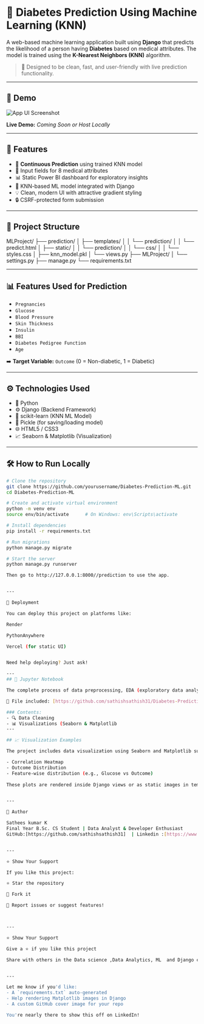 # 🧠 Diabetes Prediction Using Machine Learning (KNN)

A web-based machine learning application built using **Django** that predicts the likelihood of a person having **Diabetes** based on medical attributes. The model is trained using the **K-Nearest Neighbors (KNN)** algorithm.

> 🔮 Designed to be clean, fast, and user-friendly with live prediction functionality.

---

## 🚀 Demo

![App UI Screenshot](https://your-screenshot-link-here-if-any)

**Live Demo:** *Coming Soon or Host Locally*

---

## 📌 Features

- 🔗 **Continuous Prediction** using trained KNN model
- 🧪 Input fields for 8 medical attributes
- 📊 Static Power BI dashboard for exploratory insights
- 🧠 KNN-based ML model integrated with Django
- 💡 Clean, modern UI with attractive gradient styling
- 🔒 CSRF-protected form submission

---

## 📂 Project Structure

MLProject/ ├── prediction/ │   ├── templates/ │   │   └── prediction/ │   │       └── predict.html │   ├── static/ │   │   └── prediction/ │   │       └── css/ │   │           └── styles.css │   ├── knn_model.pkl │   └── views.py ├── MLProject/ │   └── settings.py ├── manage.py └── requirements.txt

---

## 📊 Features Used for Prediction

- `Pregnancies`
- `Glucose`
- `Blood Pressure`
- `Skin Thickness`
- `Insulin`
- `BBI`
- `Diabetes Pedigree Function`
- `Age`

➡️ **Target Variable:** `Outcome` (0 = Non-diabetic, 1 = Diabetic)

---

## ⚙️ Technologies Used

- 🐍 Python
- ⚙️ Django (Backend Framework)
- 🤖 scikit-learn (KNN ML Model)
- 💾 Pickle (for saving/loading model)
- 🌐 HTML5 / CSS3
- 📈 Seaborn & Matplotlib (Visualization)

---

## 🛠️ How to Run Locally

```bash
# Clone the repository
git clone https://github.com/yourusername/Diabetes-Prediction-ML.git
cd Diabetes-Prediction-ML

# Create and activate virtual environment
python -m venv env
source env/bin/activate      # On Windows: env\Scripts\activate

# Install dependencies
pip install -r requirements.txt

# Run migrations
python manage.py migrate

# Start the server
python manage.py runserver

Then go to http://127.0.0.1:8000//prediction to use the app.


---

📁 Deployment

You can deploy this project on platforms like:

Render

PythonAnywhere

Vercel (for static UI)


Need help deploying? Just ask!

---
## 📓 Jupyter Notebook

The complete process of data preprocessing, EDA (exploratory data analysis), and training the KNN model is documented in the Jupyter Notebook.

📁 File included: [https://github.com/sathishsathish31/Diabetes-Prediction_ML/blob/main/knn_model.ipynb]

### Contents:
- 🔍 Data Cleaning
- 📊 Visualizations (Seaborn & Matplotlib
---

## 📈 Visualization Examples

The project includes data visualization using Seaborn and Matplotlib such as:

- Correlation Heatmap
- Outcome Distribution
- Feature-wise distribution (e.g., Glucose vs Outcome)
  
These plots are rendered inside Django views or as static images in templates


---

🙌 Author

Sathees kumar K
Final Year B.Sc. CS Student | Data Analyst & Developer Enthusiast
GitHub:[https://github.com/sathishsathish31]  | Linkedin :[https://www.linkedin.com/in/sathees-kumar-k-23b3aa354]


---

⭐️ Show Your Support

If you like this project:

⭐ Star the repository

🍴 Fork it

🐛 Report issues or suggest features!



---

⭐️ Show Your Support

Give a ⭐️ if you like this project

Share with others in the Data science ,Data Analytics, ML  and Django community!


---

Let me know if you'd like:
- A `requirements.txt` auto-generated
- Help rendering Matplotlib images in Django
- A custom GitHub cover image for your repo

You're nearly there to show this off on LinkedIn!
